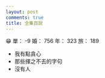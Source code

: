 ```yaml
---
layout: post
comments: true
title: 全集百說
---
```


:grin: 單： -9 婚： 756 年： 323 旅： 189

- 我有點貪心
- 那些揮之不去的字句
- 沒有人

